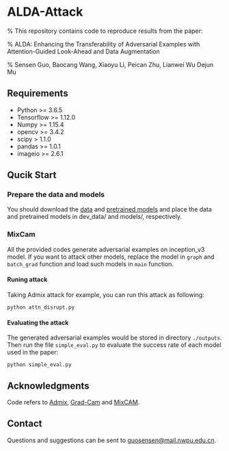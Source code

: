 # ALDA-Attack

% This repository contains code to reproduce results from the paper:

% ALDA: Enhancing the Transferability of Adversarial Examples with Attention-Guided Look-Ahead and Data Augmentation

% Sensen Guo, Baocang Wang, Xiaoyu Li, Peican Zhu, Lianwei Wu Dejun Mu

## Requirements
+ Python >= 3.6.5
+ Tensorflow >= 1.12.0
+ Numpy >= 1.15.4
+ opencv >= 3.4.2
+ scipy > 1.1.0
+ pandas >= 1.0.1
+ imageio >= 2.6.1

## Qucik Start

### Prepare the data and models

You should download the [data](https://drive.google.com/drive/folders/1CfobY6i8BfqfWPHL31FKFDipNjqWwAhS) and [pretrained models](https://drive.google.com/drive/folders/10cFNVEhLpCatwECA6SPB-2g0q5zZyfaw) and place the data and pretrained models in dev_data/ and models/, respectively.

### MixCam

All the provided codes generate adversarial examples on inception_v3 model. If you want to attack other models, replace the model in `graph` and `batch_grad` function and load such models in `main` function.

#### Runing attack

Taking Admix attack for example, you can run this attack as following:

```
python attn_disrupt.py 
```

#### Evaluating the attack

The generated adversarial examples would be stored in directory `./outputs`. Then run the file `simple_eval.py` to evaluate the success rate of each model used in the paper:

```
python simple_eval.py
```

## Acknowledgments

Code refers to [Admix](https://github.com/JHL-HUST/Admix), [Grad-Cam](https://github.com/JHL-HUST/VT) and [MixCAM](https://github.com/LongTerm417/MixCam).

## Contact

Questions and suggestions can be sent to guosensen@mail.nwpu.edu.cn.

